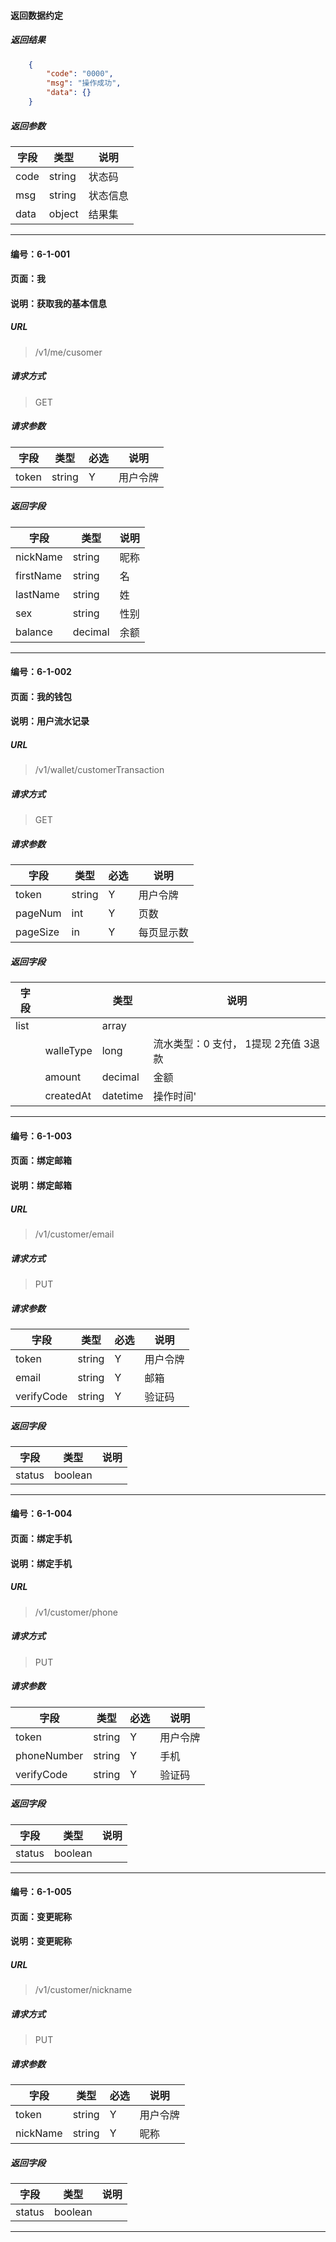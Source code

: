 #### 返回数据约定
##### 返回结果
```json
    {
        "code": "0000",
        "msg": "操作成功",
        "data": {}
    }
```
##### 返回参数
字段 |  类型  | 说明
---  | ---    | ---
code | string | 状态码
msg  | string | 状态信息
data | object | 结果集
-----------
#### 编号：6-1-001
#### 页面：我
#### 说明：获取我的基本信息

##### URL
> /v1/me/cusomer

##### 请求方式
> GET

##### 请求参数
字段          | 类型   | 必选 | 说明
---           | ---    | ---  | ---
token         | string | Y    | 用户令牌

##### 返回字段
字段      | 类型      | 说明
---       | ---       | ---
nickName  | string    |昵称
firstName | string    |名
lastName  | string    |姓
sex       | string    |性别
balance   | decimal   |余额
----
#### 编号：6-1-002
#### 页面：我的钱包
#### 说明：用户流水记录

##### URL
> /v1/wallet/customerTransaction

##### 请求方式
> GET

##### 请求参数
字段          | 类型   | 必选 | 说明
---           | ---    | ---  | ---
token         | string | Y    | 用户令牌
pageNum       | int    | Y    | 页数
pageSize      | in     | Y    | 每页显示数

##### 返回字段
字段 |           |  类型    | 说明
---  | ---       | ---      | ---
list |           | array    |
|    | walleType | long     | 流水类型：0 支付， 1提现 2充值 3退款
|    | amount    | decimal  | 金额
|    | createdAt | datetime | 操作时间'
----
#### 编号：6-1-003
#### 页面：绑定邮箱
#### 说明：绑定邮箱

##### URL
> /v1/customer/email

##### 请求方式
> PUT

##### 请求参数
字段          | 类型   | 必选 | 说明
---           | ---    | ---  | ---
token         | string | Y    | 用户令牌
email         | string | Y    | 邮箱
verifyCode    | string | Y    | 验证码

##### 返回字段
字段   | 类型    | 说明
---    | ---     | ---
status | boolean |
----

#### 编号：6-1-004
#### 页面：绑定手机
#### 说明：绑定手机

##### URL
> /v1/customer/phone

##### 请求方式
> PUT

##### 请求参数
字段          | 类型   | 必选 | 说明
---           | ---    | ---  | ---
token         | string | Y    | 用户令牌
phoneNumber   | string | Y    | 手机
verifyCode    | string | Y    | 验证码

##### 返回字段
字段   | 类型    | 说明
---    | ---     | ---
status | boolean |
----

#### 编号：6-1-005
#### 页面：变更昵称
#### 说明：变更昵称
##### URL
> /v1/customer/nickname

##### 请求方式
> PUT
##### 请求参数
字段             | 类型   | 必选 | 说明
---              | ---    | ---  | ---
token            | string | Y    | 用户令牌
nickName         | string | Y    | 昵称

##### 返回字段
字段   | 类型    | 说明
---    | ---     | ---
status | boolean |
----